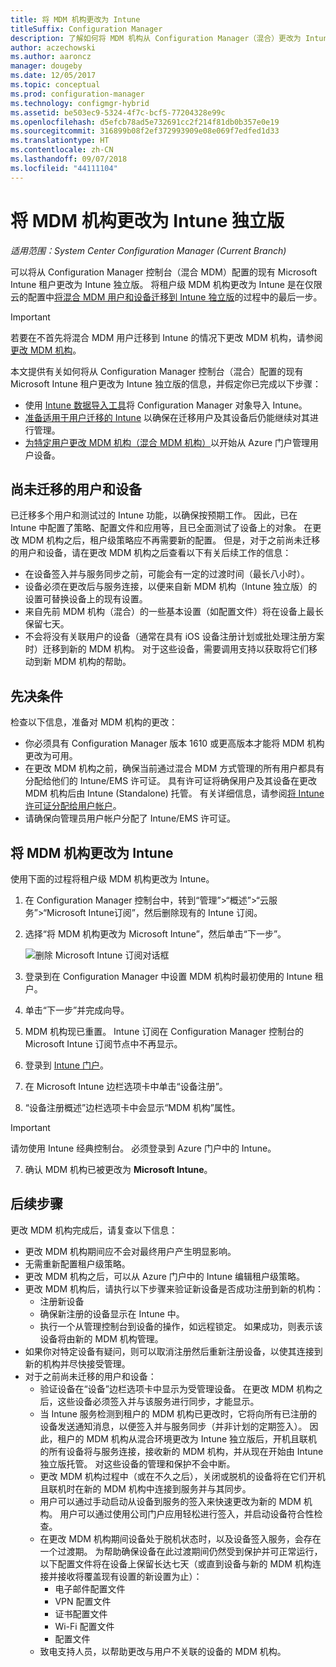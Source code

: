 ```yaml
---
title: 将 MDM 机构更改为 Intune
titleSuffix: Configuration Manager
description: 了解如何将 MDM 机构从 Configuration Manager（混合）更改为 Intune 独立版。
author: aczechowski
ms.author: aaroncz
manager: dougeby
ms.date: 12/05/2017
ms.topic: conceptual
ms.prod: configuration-manager
ms.technology: configmgr-hybrid
ms.assetid: be503ec9-5324-4f7c-bcf5-77204328e99c
ms.openlocfilehash: d5efcb78ad5e732691cc2f214f81db0b357e0e19
ms.sourcegitcommit: 316899b08f2ef372993909e08e069f7edfed1d33
ms.translationtype: HT
ms.contentlocale: zh-CN
ms.lasthandoff: 09/07/2018
ms.locfileid: "44111104"
---
```

# <a name="change-your-mdm-authority-to-intune-standalone"></a>将 MDM 机构更改为 Intune 独立版

*适用范围：System Center Configuration Manager (Current Branch)*    

可以将从 Configuration Manager 控制台（混合 MDM）配置的现有 Microsoft Intune 租户更改为 Intune 独立版。 将租户级 MDM 机构更改为 Intune 是在仅限云的配置中[将混合 MDM 用户和设备迁移到 Intune 独立版](migrate-hybridmdm-to-intunesa.md)的过程中的最后一步。    

> [!Important]    
> 若要在不首先将混合 MDM 用户迁移到 Intune 的情况下更改 MDM 机构，请参阅[更改 MDM 机构](change-mdm-authority.md)。

本文提供有关如何将从 Configuration Manager 控制台（混合）配置的现有 Microsoft Intune 租户更改为 Intune 独立版的信息，并假定你已完成以下步骤：
- 使用 [Intune 数据导入工具](migrate-import-data.md)将 Configuration Manager 对象导入 Intune。 
- [准备适用于用户迁移的 Intune](migrate-prepare-intune.md) 以确保在迁移用户及其设备后仍能继续对其进行管理。
- [为特定用户更改 MDM 机构（混合 MDM 机构）](migrate-mixed-authority.md)以开始从 Azure 门户管理用户设备。


## <a name="users-and-devices-that-have-not-been-migrated"></a>尚未迁移的用户和设备
已迁移多个用户和测试过的 Intune 功能，以确保按预期工作。 因此，已在 Intune 中配置了策略、配置文件和应用等，且已全面测试了设备上的对象。 在更改 MDM 机构之后，租户级策略应不再需要新的配置。 但是，对于之前尚未迁移的用户和设备，请在更改 MDM 机构之后查看以下有关后续工作的信息：    
- 在设备签入并与服务同步之前，可能会有一定的过渡时间（最长八小时）。
- 设备必须在更改后与服务连接，以便来自新 MDM 机构（Intune 独立版）的设置可替换设备上的现有设置。
- 来自先前 MDM 机构（混合）的一些基本设置（如配置文件）将在设备上最长保留七天。 
- 不会将没有关联用户的设备（通常在具有 iOS 设备注册计划或批处理注册方案时）迁移到新的 MDM 机构。 对于这些设备，需要调用支持以获取将它们移动到新 MDM 机构的帮助。

## <a name="prerequisites"></a>先决条件
检查以下信息，准备对 MDM 机构的更改：
- 你必须具有 Configuration Manager 版本 1610 或更高版本才能将 MDM 机构更改为可用。
- 在更改 MDM 机构之前，确保当前通过混合 MDM 方式管理的所有用户都具有分配给他们的 Intune/EMS 许可证。 具有许可证将确保用户及其设备在更改 MDM 机构后由 Intune (Standalone) 托管。 有关详细信息，请参阅[将 Intune 许可证分配给用户帐户](https://docs.microsoft.com/intune/get-started/start-with-a-paid-subscription-to-microsoft-intune-step-4)。
- 请确保向管理员用户帐户分配了 Intune/EMS 许可证。

## <a name="change-the-mdm-authority-to-intune"></a>将 MDM 机构更改为 Intune
使用下面的过程将租户级 MDM 机构更改为 Intune。

1.  在 Configuration Manager 控制台中，转到“管理”&gt;“概述”&gt;“云服务”&gt;“Microsoft Intune订阅”，然后删除现有的 Intune 订阅。
2.  选择“将 MDM 机构更改为 Microsoft Intune”，然后单击“下一步”。

    ![删除 Microsoft Intune 订阅对话框](media/mdm-change-delete-subscription.png)
3.  登录到在 Configuration Manager 中设置 MDM 机构时最初使用的 Intune 租户。
4.  单击“下一步”并完成向导。
5.  MDM 机构现已重置。 Intune 订阅在 Configuration Manager 控制台的 Microsoft Intune 订阅节点中不再显示。
6.  登录到 [Intune 门户](https://aka.ms/IntunePortal)。
7.  在 Microsoft Intune 边栏选项卡中单击“设备注册”。
8.  “设备注册概述”边栏选项卡中会显示“MDM 机构”属性。

  > [!Important]    
  > 请勿使用 Intune 经典控制台。 必须登录到 Azure 门户中的 Intune。
7.  确认 MDM 机构已被更改为 **Microsoft Intune**。 

## <a name="next-steps"></a>后续步骤
更改 MDM 机构完成后，请复查以下信息：
- 更改 MDM 机构期间应不会对最终用户产生明显影响。 
- 无需重新配置租户级策略。 
- 更改 MDM 机构之后，可以从 Azure 门户中的 Intune 编辑租户级策略。
-  更改 MDM 机构后，请执行以下步骤来验证新设备是否成功注册到新的机构：   
    - 注册新设备
    - 确保新注册的设备显示在 Intune 中。
    - 执行一个从管理控制台到设备的操作，如远程锁定。 如果成功，则表示该设备将由新的 MDM 机构管理。
- 如果你对特定设备有疑问，则可以取消注册然后重新注册设备，以使其连接到新的机构并尽快接受管理。
- 对于之前尚未迁移的用户和设备：
    - 验证设备在“设备”边栏选项卡中显示为受管理设备。 在更改 MDM 机构之后，这些设备必须签入并与该服务进行同步，才能显示。 
    - 当 Intune 服务检测到租户的 MDM 机构已更改时，它将向所有已注册的设备发送通知消息，以便签入并与服务同步（并非计划的定期签入）。 因此，租户的 MDM 机构从混合环境更改为 Intune 独立版后，开机且联机的所有设备将与服务连接，接收新的 MDM 机构，并从现在开始由 Intune 独立版托管。 对这些设备的管理和保护不会中断。
    - 更改 MDM 机构过程中（或在不久之后），关闭或脱机的设备将在它们开机且联机时在新的 MDM 机构中连接到服务并与其同步。  
    - 用户可以通过手动启动从设备到服务的签入来快速更改为新的 MDM 机构。 用户可以通过使用公司门户应用轻松进行签入，并启动设备符合性检查。
    - 在更改 MDM 机构期间设备处于脱机状态时，以及设备签入服务，会存在一个过渡期。 为帮助确保设备在此过渡期间仍然受到保护并可正常运行，以下配置文件将在设备上保留长达七天（或直到设备与新的 MDM 机构连接并接收将覆盖现有设置的新设置为止）：
        - 电子邮件配置文件
        - VPN 配置文件
        - 证书配置文件
        - Wi-Fi 配置文件
        - 配置文件
    - 致电支持人员，以帮助更改与用户不关联的设备的 MDM 机构。 
